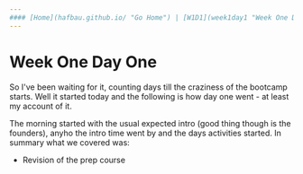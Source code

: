```yaml
---
#### [Home](hafbau.github.io/ "Go Home") | [W1D1](week1day1 "Week One Day One") | [W1D2](week1day2 "Week One Day Two")
---
```



# Week One Day One


So I've been waiting for it, counting days till the craziness of the bootcamp starts. Well it started today and the following is how day one went - at least my account of it.

The morning started with the usual expected intro (good thing though is the founders), anyho the intro time went by and the days activities started. In summary what we covered was:
* Revision of the prep course